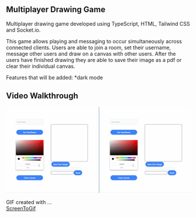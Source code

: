 ﻿## Multiplayer Drawing Game

Multiplayer drawing game developed using TypeScript, HTML, Tailwind CSS and Socket.io. 

This game allows playing and messaging to occur simultaneously across connected clients. Users are able to join a room, set their username, message other users and draw on a canvas with other users. After the users have finished drawing they are able to save their image as a pdf or clear their individual canvas.  

Features that will be added: 
*dark mode

## Video Walkthrough


![](https://github.com/chrissy-hi/Multiplayer-Drawing-Game/blob/main/multiplayerGameAnimation.gif)

GIF created with ...  
[ScreenToGif](https://www.screentogif.com/)
